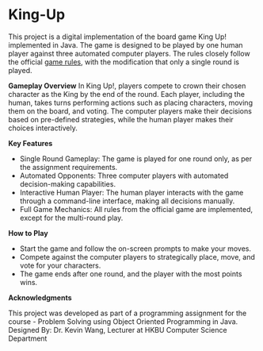 # King-Up

This project is a digital implementation of the board game King Up! implemented in Java. The game is designed to be played by one human player against three automated computer players. The rules closely follow the official [game rules](https://www.ultraboardgames.com/king-up/game-rules.php), with the modification that only a single round is played.

**Gameplay Overview**
In King Up!, players compete to crown their chosen character as the King by the end of the round. Each player, including the human, takes turns performing actions such as placing characters, moving them on the board, and voting. The computer players make their decisions based on pre-defined strategies, while the human player makes their choices interactively.

**Key Features**

* Single Round Gameplay: The game is played for one round only, as per the assignment requirements.
* Automated Opponents: Three computer players with automated decision-making capabilities.
* Interactive Human Player: The human player interacts with the game through a command-line interface, making all decisions manually.
* Full Game Mechanics: All rules from the official game are implemented, except for the multi-round play.

**How to Play**

* Start the game and follow the on-screen prompts to make your moves.
* Compete against the computer players to strategically place, move, and vote for your characters.
* The game ends after one round, and the player with the most points wins.

**Acknowledgments**

This project was developed as part of a programming assignment for the course - Problem Solving using Object Oriented Programming in Java.
Designed By: Dr. Kevin Wang, Lecturer at HKBU Computer Science Department
